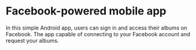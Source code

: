 # Facebook-powered mobile app

In this simple Android app, users can sign in and access their albums on Facebook. The app capable of connecting to your Facebook account and request your albums.   
